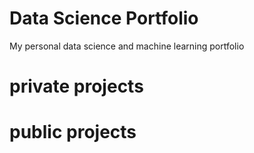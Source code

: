 # Data Science Portfolio

My personal data science and machine learning portfolio

# private projects


# public projects
